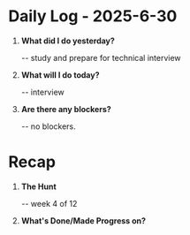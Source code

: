 # Daily Log - 2025-6-30

1. **What did I do yesterday?**

   -- study and prepare for technical interview

2. **What will I do today?**

   -- interview

3. **Are there any blockers?**

   -- no blockers.

# Recap

1. **The Hunt**
   
   -- week 4 of 12

2. **What's Done/Made Progress on?** 

<!--
   git add .; git commit -m "daily stand-up"; git push;
   git add .; git commit -m "daily close"; git push;
-->